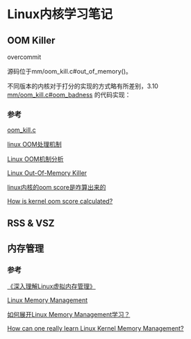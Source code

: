 # Linux内核学习笔记

## OOM Killer

overcommit



源码位于mm/oom_kill.c#out_of_memory()。

不同版本的内核对于打分的实现的方式略有所差别，3.10 [mm/oom_kill.c#oom_badness](https://github.com/torvalds/linux/blob/v3.10/mm/oom_kill.c#L141) 的代码实现：





### 参考

[oom_kill.c](https://github.com/torvalds/linux/blob/master/mm/oom_kill.c)

[linux OOM处理机制](https://cloud.tencent.com/developer/article/1654897)

[Linux OOM机制分析](https://cloud.tencent.com/developer/article/1157275)

[Linux Out-Of-Memory Killer](https://kangxiaoning.github.io/post/2021/08/linux-oom-killer/)

[linux内核的oom score是咋算出来的](https://blog.csdn.net/u010278923/article/details/105688107)

[How is kernel oom score calculated?](https://serverfault.com/questions/571319/how-is-kernel-oom-score-calculated)



## RSS & VSZ



## 内存管理

### 参考

[《深入理解Linux虚拟内存管理》](https://www.kernel.org/doc/gorman/)

[Linux Memory Management](https://www.javatpoint.com/linux-memory-management)

[如何展开Linux Memory Management学习？](https://www.cnblogs.com/arnoldlu/p/7977847.html)

[How can one really learn Linux Kernel Memory Management?](https://www.quora.com/How-can-one-really-learn-Linux-Kernel-Memory-Management)

